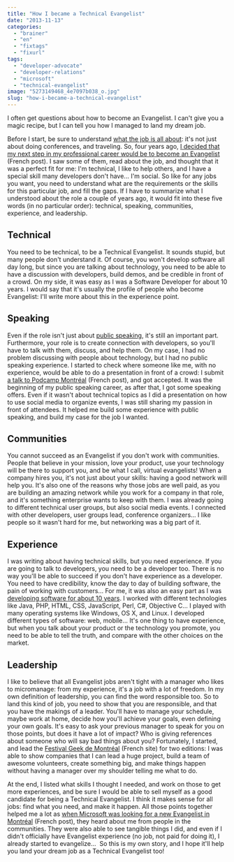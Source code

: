 ```yaml
---
title: "How I became a Technical Evangelist"
date: "2013-11-13"
categories: 
  - "brainer"
  - "en"
  - "fixtags"
  - "fixurl"
tags: 
  - "developer-advocate"
  - "developer-relations"
  - "microsoft"
  - "technical-evangelist"
image: "5273149468_4e7097b038_o.jpg"
slug: "how-i-became-a-technical-evangelist"
---
```


I often get questions about how to become an Evangelist. I can't give you a magic recipe, but I can tell you how I managed to land my dream job.

Before I start, be sure to understand [what the job is all about](http://fred.dev/so-you-want-to-be-an-evangelist/): it's not just about doing conferences, and traveling. So, four years ago, [I decided that my next step in my professional career would be to become an Evangelist](https://fred.dev/bonne-annee-2010/) (French post). I saw some of them, read about the job, and thought that it was a perfect fit for me: I'm technical, I like to help others, and I have a special skill many developers don't have... I'm social. So like for any jobs you want, you need to understand what are the requirements or the skills for this particular job, and fill the gaps. If I have to summarize what I understood about the role a couple of years ago, it would fit into these five words (in no particular order): technical, speaking, communities, experience, and leadership.

## Technical

You need to be technical, to be a Technical Evangelist. It sounds stupid, but many people don't understand it. Of course, you won't develop software all day long, but since you are talking about technology, you need to be able to have a discussion with developers, build demos, and be credible in front of a crowd. On my side, it was easy as I was a Software Developer for about 10 years. I would say that it's usually the profile of people who become Evangelist: I'll write more about this in the experience point.

## Speaking

Even if the role isn't just about [public speaking](https://fred.dev/public-speaking-at-social-media-breakfast-montreal/), it's still an important part. Furthermore, your role is to create connection with developers, so you'll have to talk with them, discuss, and help them. On my case, I had no problem discussing with people about technology, but I had no public speaking experience. I started to check where someone like me, with no experience, would be able to do a presentation in front of a crowd: I submit [a talk to Podcamp Montréal](https://fred.dev/mon-retour-sur-podcamp-montreal-2010/) (French post), and got accepted. It was the beginning of my public speaking career, as after that, I got some speaking offers. Even if it wasn't about technical topics as I did a presentation on how to use social media to organize events, I was still sharing my passion in front of attendees. It helped me build some experience with public speaking, and build my case for the job I wanted.

## Communities

You cannot succeed as an Evangelist if you don't work with communities. People that believe in your mission, love your product, use your technology will be there to support you, and be what I call, virtual evangelists! When a company hires you, it's not just about your skills: having a good network will help you. It's also one of the reasons why those jobs are well paid, as you are building an amazing network while you work for a company in that role, and it's something enterprise wants to keep with them. I was already going to different technical user groups, but also social media events. I connected with other developers, user groups lead, conference organizers... I like people so it wasn't hard for me, but networking was a big part of it.

## Experience

I was writing about having technical skills, but you need experience. If you are going to talk to developers, you need to be a developer too. There is no way you'll be able to succeed if you don't have experience as a developer. You need to have credibility, know the day to day of building software, the pain of working with customers... For me, it was also an easy part as I was [developing software for about 10 years](https://linkedin.com/in/fredericharper). I worked with different technologies like Java, PHP, HTML, CSS, JavaScript, Perl, C#, Objective C... I played with many operating systems like Windows, OS X, and Linux. I developed different types of software: web, mobile... It's one thing to have experience, but when you talk about your product or the technology you promote, you need to be able to tell the truth, and compare with the other choices on the market.

## Leadership

I like to believe that all Evangelist jobs aren't tight with a manager who likes to micromanage: from my experience, it's a job with a lot of freedom. In my own definition of leadership, you can find the word responsible too. So to land this kind of job, you need to show that you are responsible, and that you have the makings of a leader. You'll have to manage your schedule, maybe work at home, decide how you'll achieve your goals, even defining your own goals. It's easy to ask your previous manager to speak for you on those points, but does it have a lot of impact? Who is giving references about someone who will say bad things about you? Fortunately, I started, and lead the [Festival Geek de Montréal](https://geekfestmtl.com/) (French site) for two editions: I was able to show companies that I can lead a huge project, build a team of awesome volunteers, create something big, and make things happen without having a manager over my shoulder telling me what to do.

At the end, I listed what skills I thought I needed, and work on those to get more experiences, and be sure I would be able to sell myself as a good candidate for being a Technical Evangelist. I think it makes sense for all jobs: find what you need, and make it happen. All those points together helped me a lot as [when Microsoft was looking for a new Evangelist in Montréal](https://fred.dev/le-roi-est-mort-vive-le-roi/ "Le roi est mort, vive le roi") (French post), they heard about me from people in the communities. They were also able to see tangible things I did, and even if I didn't officially have Evangelist experience (no job, not paid for doing it), I already started to evangelize...  So this is my own story, and I hope it'll help you land your dream job as a Technical Evangelist too!
